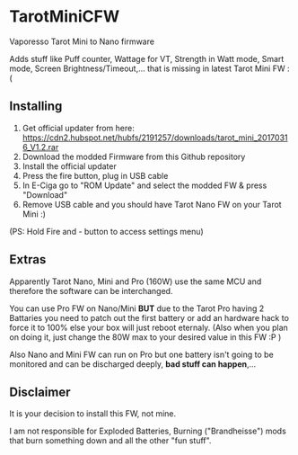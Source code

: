 # TarotMiniCFW
Vaporesso Tarot Mini to Nano firmware

Adds stuff like Puff counter, Wattage for VT, Strength in Watt mode, Smart mode, Screen Brightness/Timeout,... that is missing in latest Tarot Mini FW :(

## Installing

1)  Get official updater from here: https://cdn2.hubspot.net/hubfs/2191257/downloads/tarot_mini_20170316_V1.2.rar
2)  Download the modded Firmware from this Github repository
3)  Install the official updater
4)  Press the fire button, plug in USB cable
5)  In E-Ciga go to "ROM Update" and select the modded FW & press "Download"
6)  Remove USB cable and you should have Tarot Nano FW on your Tarot Mini :)

(PS: Hold Fire and - button to access settings menu)

## Extras

Apparently Tarot Nano, Mini and Pro (160W) use the same MCU and therefore the software can be interchanged.

You can use Pro FW on Nano/Mini **BUT** due to the Tarot Pro having 2 Battaries you need to patch out the first battery or add an hardware hack to force it to 100%
else your box will just reboot eternaly. (Also when you plan on doing it, just change the 80W max to your desired value in this FW :P )

Also Nano and Mini FW can run on Pro but one battery isn't going to be monitored and can be discharged deeply, **bad stuff can happen**,...


## Disclaimer
It is your decision to install this FW, not mine. 

I am not responsible for Exploded Batteries, Burning ("Brandheisse") mods that burn something down and all the other "fun stuff".
